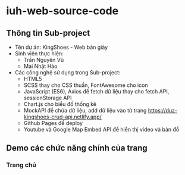 # iuh-web-source-code

## Thông tin Sub-project

- Tên dự án: KingShoes - Web bán giày
- Sinh viên thực hiện:
  - Trần Nguyên Vũ
  - Mai Nhật Hào
- Các công nghệ sử dụng trong Sub-project:
  - HTML5
  - SCSS thay cho CSS thuần, FontAwesome cho icon
  - JavaScript (ES6), Axios để fetch dữ liệu thay cho fetch API, sessionStorage API
  - Chart.js cho biểu đồ thống kê
  - MockAPI để chứa dữ liệu, add dữ liệu vào từ trang <https://duz-kingshoes-crud-api.netlify.app/>
  - Github Pages để deploy
  - Youtube và Google Map Embed API để hiển thị video và bản đồ

## Demo các chức năng chính của trang

### Trang chủ
